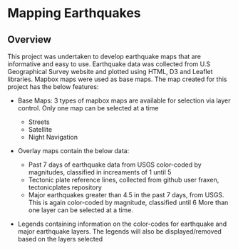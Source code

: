 # Mapping Earthquakes

## Overview

This project was undertaken to develop earthquake maps that are informative and easy to use. Earthquake data was collected from U.S Geographical Survey website and plotted using HTML, D3 and Leaflet libraries. Mapbox maps were used as base maps. The map created for this project has the below features:

- Base Maps: 3 types of mapbox maps are available for selection via layer control. Only one map can be selected at a time
    - Streets
    - Satellite
    - Night Navigation

- Overlay maps contain the below data:
    - Past 7 days of earthquake data from USGS color-coded by magnitudes, classified in increaments of 1 until 5
    - Tectonic plate reference lines, collected from github user fraxen, tectonicplates repository
    - Major earthquakes greater than 4.5 in the past 7 days, from USGS. This is again color-coded by magnitude, classified until 6
    More than one layer can be selected at a time.

- Legends containing information on the color-codes for earthquake and major earthquake layers. The legends will also be displayed/removed based on the layers selected
